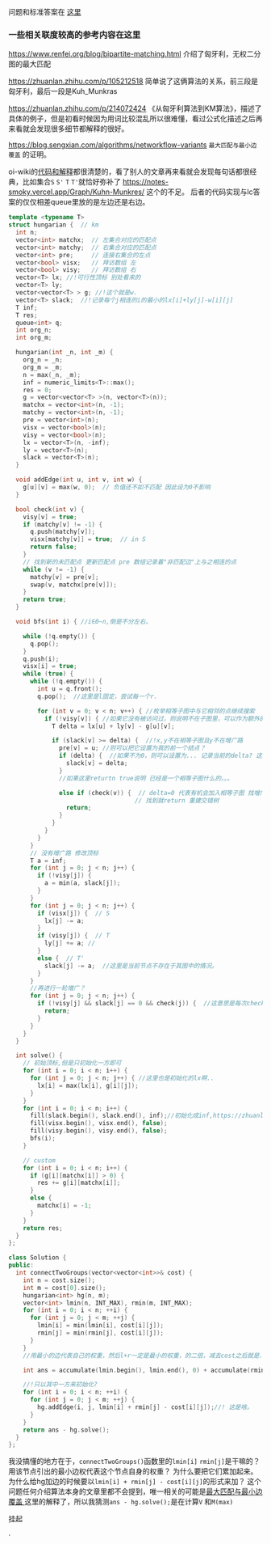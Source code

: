 问题和标准答案在 [这里](https://leetcode-cn.com/problems/minimum-cost-to-connect-two-groups-of-points/solution/kai-kai-yan-jie-zhuan-huan-cheng-zui-da-dai-quan-p/)

### 一些相关联度较高的参考内容在这里

https://www.renfei.org/blog/bipartite-matching.html 介绍了匈牙利，无权二分图的最大匹配

https://zhuanlan.zhihu.com/p/105212518    简单说了这俩算法的关系，前三段是匈牙利，最后一段是Kuh_Munkras

https://zhuanlan.zhihu.com/p/214072424   《从匈牙利算法到KM算法》，描述了具体的例子，但是初看时候因为用词比较混乱所以很难懂，看过公式化描述之后再来看就会发现很多细节都解释的很好。

https://blog.sengxian.com/algorithms/networkflow-variants `最大匹配与最小边覆盖` 的证明。

oi-wiki的[代码和解释](https://oi-wiki.org/graph/graph-matching/bigraph-weight-match/#:~:text=%E6%AC%A1%E7%BB%B4%E6%8A%A4%EF%BC%8C%E5%85%B1%20%E3%80%82-,%E5%8F%82%E8%80%83%E4%BB%A3%E7%A0%81,-%E8%BD%AC%E5%8C%96%E4%B8%BA%E8%B4%B9%E7%94%A8)都很清楚的，看了别人的文章再来看就会发现每句话都很经典，比如集合`S` `S'` `T` `T'`就恰好弥补了 https://notes-smoky.vercel.app/Graph/Kuhn-Munkres/ 这个的不足。
后者的代码实现与lc答案的仅仅相差queue里放的是左边还是右边。

```cpp
template <typename T>
struct hungarian {  // km
  int n;
  vector<int> matchx;  // 左集合对应的匹配点
  vector<int> matchy;  // 右集合对应的匹配点
  vector<int> pre;     // 连接右集合的左点
  vector<bool> visx;   // 拜访数组 左
  vector<bool> visy;   // 拜访数组 右
  vector<T> lx; //!可行性顶标 别处看来的
  vector<T> ly;
  vector<vector<T> > g; //!这个就是w.
  vector<T> slack;  //!记录每个j相连的i的最小的lx[i]+ly[j]-w[i][j]
  T inf;
  T res;
  queue<int> q;
  int org_n;
  int org_m;

  hungarian(int _n, int _m) {
    org_n = _n;
    org_m = _m;
    n = max(_n, _m);
    inf = numeric_limits<T>::max();
    res = 0;
    g = vector<vector<T> >(n, vector<T>(n));
    matchx = vector<int>(n, -1);
    matchy = vector<int>(n, -1);
    pre = vector<int>(n);
    visx = vector<bool>(n);
    visy = vector<bool>(n);
    lx = vector<T>(n, -inf);
    ly = vector<T>(n);
    slack = vector<T>(n);
  }

  void addEdge(int u, int v, int w) {
    g[u][v] = max(w, 0);  // 负值还不如不匹配 因此设为0不影响
  }

  bool check(int v) {
    visy[v] = true;
    if (matchy[v] != -1) {
      q.push(matchy[v]);
      visx[matchy[v]] = true;  // in S
      return false;
    }
    // 找到新的未匹配点 更新匹配点 pre 数组记录着"非匹配边"上与之相连的点
    while (v != -1) {
      matchy[v] = pre[v];
      swap(v, matchx[pre[v]]);
    }
    return true;
  }

  void bfs(int i) { //i∈0~n,倒是不分左右。

    while (!q.empty()) {
      q.pop();
    }
    q.push(i);
    visx[i] = true;
    while (true) {
      while (!q.empty()) {
        int u = q.front();
        q.pop();  //这里是l固定，尝试每一个r.

        for (int v = 0; v < n; v++) { //枚举相等子图中与它相邻的点继续搜索
          if (!visy[v]) { //如果它没有被访问过，则说明不在子图里，可以作为额外的发展对象。
            T delta = lx[u] + ly[v] - g[u][v];

            if (slack[v] >= delta) {  //!x,y不在相等子图且y不在增广路       这里说明...
              pre[v] = u; //则可以把它设置为我的前一个结点？
              if (delta) {  //如果不为0，则可以设置为... 记录当前的delta? 这是在干嘛。
                slack[v] = delta;
              }
              //如果这里returtn true说明 已经是一个相等子图什么的。。。 

              else if (check(v)) {  // delta=0 代表有机会加入相等子图 找增广路
                                   // 找到就return 重建交错树
                return;
              }
            }
          }
        }
      }
      // 没有增广路 修改顶标
      T a = inf;
      for (int j = 0; j < n; j++) {
        if (!visy[j]) {
          a = min(a, slack[j]);
        }
      }
      for (int j = 0; j < n; j++) {
        if (visx[j]) {  // S
          lx[j] -= a;
        }
        if (visy[j]) {  // T
          ly[j] += a; //
        }
        else {  // T'
          slack[j] -= a;  //这里是当前节点不存在于其图中的情况。
        }
      }
      //再进行一轮増广？
      for (int j = 0; j < n; j++) {
        if (!visy[j] && slack[j] == 0 && check(j)) {  //这意思是每次check都会换一下？是。
          return;
        }
      }
    }
  }

  int solve() {
    // 初始顶标,但是只初始化一方即可
    for (int i = 0; i < n; i++) {
      for (int j = 0; j < n; j++) { //这里也是初始化的lx啊..
        lx[i] = max(lx[i], g[i][j]);
      }
    }
    for (int i = 0; i < n; i++) {
      fill(slack.begin(), slack.end(), inf);//初始化成inf,https://zhuanlan.zhihu.com/p/214072424 评论区的“如果不存在配对关系，权重应该设置为无穷小而不是0。设置为无穷小之后再用KM算法
      fill(visx.begin(), visx.end(), false);
      fill(visy.begin(), visy.end(), false);
      bfs(i);
    }

    // custom
    for (int i = 0; i < n; i++) {
      if (g[i][matchx[i]] > 0) {
        res += g[i][matchx[i]];
      }
      else {
        matchx[i] = -1;
      }
    }
    return res;
  }
};

class Solution {
public:
  int connectTwoGroups(vector<vector<int>>& cost) {
    int n = cost.size();
    int m = cost[0].size();
    hungarian<int> hg(n, m);
    vector<int> lmin(n, INT_MAX), rmin(m, INT_MAX);
    for (int i = 0; i < n; ++i) {
      for (int j = 0; j < m; ++j) {
        lmin[i] = min(lmin[i], cost[i][j]);
        rmin[j] = min(rmin[j], cost[i][j]);
      }
    }
    //用最小的边代表自己的权重，然后l+r一定是最小的权重，的二倍，减去cost之后就是... 公式里的东西了对吗。可是为什么要以这个来定义边权重呢?

    int ans = accumulate(lmin.begin(), lmin.end(), 0) + accumulate(rmin.begin(), rmin.end(), 0);

    //!只以其中一方来初始化?
    for (int i = 0; i < n; ++i) {
      for (int j = 0; j < m; ++j) {
        hg.addEdge(i, j, lmin[i] + rmin[j] - cost[i][j]);//! 这是啥。
      }
    }
    return ans - hg.solve();
  }
};
```

我没搞懂的地方在于，`connectTwoGroups()`函数里的`lmin[i]` `rmin[j]`是干嘛的？ 用该节点引出的最小边权代表这个节点自身的权重？ 为什么要把它们累加起来。
为什么给hg加边的时候要以`lmin[i] + rmin[j] - cost[i][j]`的形式来加？
这个问题任何介绍算法本身的文章里都不会提到，唯一相关的可能是[最大匹配与最小边覆盖
](https://blog.sengxian.com/algorithms/networkflow-variants#:~:text=%E5%85%B3%E7%B3%BB%E7%9A%84%E3%80%82%EF%BC%88%E5%BA%9F%E8%AF%9D-,%E6%9C%80%E5%A4%A7%E5%8C%B9%E9%85%8D%E4%B8%8E%E6%9C%80%E5%B0%8F%E8%BE%B9%E8%A6%86%E7%9B%96,-%E5%AF%B9%E4%BA%8E%E4%BB%BB%E6%84%8F%E6%97%A0)
这里的解释了，所以我猜测`ans - hg.solve();`是在计算`V` 和`M(max)`

挂起

·
